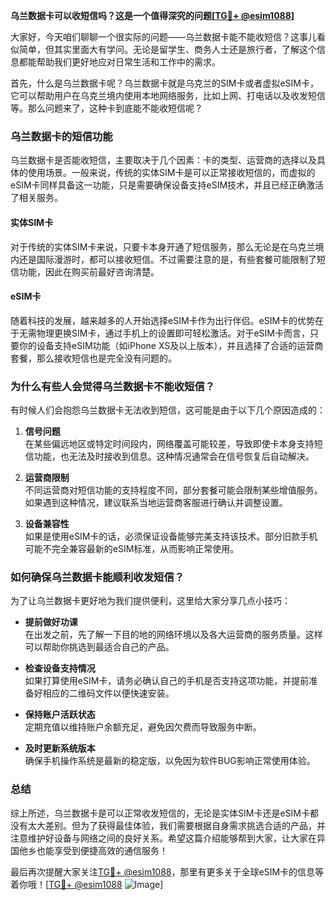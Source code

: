 **乌兰数据卡可以收短信吗？这是一个值得深究的问题[[TG💪+ @esim1088](https://t.me/s/esim1088)]**

大家好，今天咱们聊聊一个很实际的问题——乌兰数据卡能不能收短信？这事儿看似简单，但其实里面大有学问。无论是留学生、商务人士还是旅行者，了解这个信息都能帮助我们更好地应对日常生活和工作中的需求。

首先，什么是乌兰数据卡呢？乌兰数据卡就是乌克兰的SIM卡或者虚拟eSIM卡，它可以帮助用户在乌克兰境内使用本地网络服务，比如上网、打电话以及收发短信等。那么问题来了，这种卡到底能不能收短信呢？

### 乌兰数据卡的短信功能

乌兰数据卡是否能收短信，主要取决于几个因素：卡的类型、运营商的选择以及具体的使用场景。一般来说，传统的实体SIM卡是可以正常接收短信的，而虚拟的eSIM卡同样具备这一功能，只是需要确保设备支持eSIM技术，并且已经正确激活了相关服务。

#### 实体SIM卡

对于传统的实体SIM卡来说，只要卡本身开通了短信服务，那么无论是在乌克兰境内还是国际漫游时，都可以接收短信。不过需要注意的是，有些套餐可能限制了短信功能，因此在购买前最好咨询清楚。

#### eSIM卡

随着科技的发展，越来越多的人开始选择eSIM卡作为出行伴侣。eSIM卡的优势在于无需物理更换SIM卡，通过手机上的设置即可轻松激活。对于eSIM卡而言，只要你的设备支持eSIM功能（如iPhone XS及以上版本），并且选择了合适的运营商套餐，那么接收短信也是完全没有问题的。

### 为什么有些人会觉得乌兰数据卡不能收短信？

有时候人们会抱怨乌兰数据卡无法收到短信，这可能是由于以下几个原因造成的：

1. **信号问题**  
   在某些偏远地区或特定时间段内，网络覆盖可能较差，导致即使卡本身支持短信功能，也无法及时接收到信息。这种情况通常会在信号恢复后自动解决。

2. **运营商限制**  
   不同运营商对短信功能的支持程度不同，部分套餐可能会限制某些增值服务。如果遇到这种情况，建议联系当地运营商客服进行确认并调整设置。

3. **设备兼容性**  
   如果是使用eSIM卡的话，必须保证设备能够完美支持该技术。部分旧款手机可能不完全兼容最新的eSIM标准，从而影响正常使用。

### 如何确保乌兰数据卡能顺利收发短信？

为了让乌兰数据卡更好地为我们提供便利，这里给大家分享几点小技巧：

- **提前做好功课**  
  在出发之前，先了解一下目的地的网络环境以及各大运营商的服务质量。这样可以帮助你挑选到最适合自己的产品。

- **检查设备支持情况**  
  如果打算使用eSIM卡，请务必确认自己的手机是否支持这项功能，并提前准备好相应的二维码文件以便快速安装。

- **保持账户活跃状态**  
  定期充值以维持账户余额充足，避免因欠费而导致服务中断。

- **及时更新系统版本**  
  确保手机操作系统是最新的稳定版，以免因为软件BUG影响正常使用体验。

### 总结

综上所述，乌兰数据卡是可以正常收发短信的，无论是实体SIM卡还是eSIM卡都没有太大差别。但为了获得最佳体验，我们需要根据自身需求挑选合适的产品，并注意维护好设备与网络之间的良好关系。希望这篇介绍能够帮到大家，让大家在异国他乡也能享受到便捷高效的通信服务！

最后再次提醒大家关注[TG💪+ @esim1088](https://t.me/s/esim1088)，那里有更多关于全球eSIM卡的信息等着你哦！[[TG💪+ @esim1088](https://t.me/s/esim1088) ![Image](https://i.postimg.cc/4NQfJmqS/Snipaste-2025-05-13-00-14-12.png)]